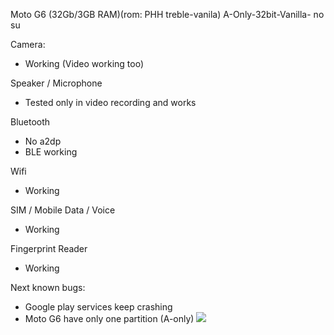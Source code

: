 Moto G6 (32Gb/3GB RAM)(rom: PHH treble-vanila)
A-Only-32bit-Vanilla- no su

Camera:
* Working (Video working too)

Speaker / Microphone
* Tested only in video recording and works

Bluetooth
* No a2dp
* BLE working

Wifi
* Working

SIM / Mobile Data / Voice
* Working

Fingerprint Reader
* Working

Next known bugs:
* Google play services keep crashing
* Moto G6 have only one partition (A-only) ![](https://drive.google.com/open?id=1nO3aStuZ7dY03Vdxkn2y6f1t5FO5cAfg)